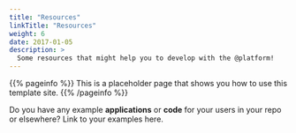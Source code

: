```yaml
---
title: "Resources"
linkTitle: "Resources"
weight: 6
date: 2017-01-05
description: >
  Some resources that might help you to develop with the @platform!
---
```


{{% pageinfo %}}
This is a placeholder page that shows you how to use this template site.
{{% /pageinfo %}}

Do you have any example **applications** or **code** for your users in your repo or elsewhere? Link to your examples here.
